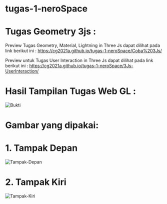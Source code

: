 # tugas-1-neroSpace

# Tugas Geometry 3js :
Preview Tugas Geometry, Material, Lightning in Three Js dapat dilihat pada link berikut ini :
https://cg2021a.github.io/tugas-1-neroSpace/Coba%203Js/

Preview untuk Tugas User Interaction in Three Js dapat dilihat pada link berikut ini :
https://cg2021a.github.io/tugas-1-neroSpace/3Js-UserInteraction/


# Hasil Tampilan Tugas Web GL :
![Bukti](https://user-images.githubusercontent.com/70801807/136050882-bff95d86-8aaa-4470-ace2-4ed1374d4164.PNG)

# Gambar yang dipakai:
# 1. Tampak Depan
![Tampak-Depan](https://user-images.githubusercontent.com/70801807/136051150-ceaceb1f-892b-441c-9368-96a2f506170f.jpeg)
# 2. Tampak Kiri
![Tampak-Kiri](https://user-images.githubusercontent.com/70801807/136051261-7853677e-60dd-4334-ac87-a52cf1516c86.jpeg)

